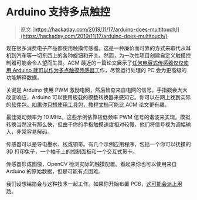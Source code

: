 # Arduino 支持多点触控

> 原文:[https://hackaday.com/2019/11/17/arduino-does-multitouch/](https://hackaday.com/2019/11/17/arduino-does-multitouch/)

现在很多消费电子产品都使用触摸传感器。这是一种廉价而可靠的方式来取代从耳机到汽车等一切东西上的各种旋钮和开关。然而，为一次性项目创建自定义触摸控制器可能会令人望而生畏。ACM 最近的一篇论文展示了[任何电容式传感器仅仅使用 Arduino 就可以作为多点触摸传感器](https://dl.acm.org/citation.cfm?doid=3332165.3347895)工作，尽管运行处理的 PC 会为更高级的功能解释数据。

关键是 Arduino 使用 PWM 激励电网，然后检查来自电网的信号。手指戳会大大改变响应，Arduino 可以使用板载的模数转换器来感知它。你可以在网上找到实际的[软件包。如果你只想使用工具包，教程](https://hci.cs.uni-saarland.de/multi-touch-kit/)[文档](https://github.com/HCI-Lab-Saarland/MultiTouchKitDoc/blob/master/MTK_Tutorial.pdf)可能比 ACM 论文更有趣。

最佳驱动频率为 10 MHz。这些示例依靠较低频率 PWM 信号的谐波来实现。模拟转换当然没有那么快，但由于你的手指触摸速度相对较慢，他们将信号视为调幅输入，非常容易解码。

传感器可以是导电墨水、线或铜带。有几个示例应用程序，包括一个你可以抚摸的 3D 打印兔子，一个袖子上的控制面板和一个交互式贺卡。

传感器形成图像，OpenCV 检测实际的触摸配置。看起来你也可以使用来自 Arduino 的原始数据，但是可能有点困难。

我们设想铝箔会与这种技术一起工作。如果你开始布置 PCB，[这可能会派上用场](https://hackaday.com/2013/12/04/easy-capacitive-touch-sensors-in-eagle/)。